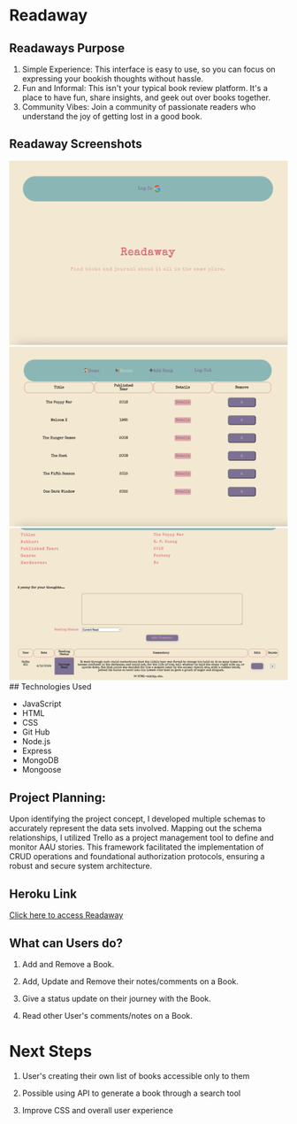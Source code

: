 # Readaway

## Readaways Purpose

1) Simple Experience: This interface is easy to use, so you can focus on expressing your bookish thoughts without hassle.
2) Fun and Informal: This isn't your typical book review platform. It's a place to have fun, share insights, and geek out over books together.
3) Community Vibes: Join a community of passionate readers who understand the joy of getting lost in a good book.

## Readaway Screenshots
<img src="./public/images/Log.png">
<img src="./public/images/index.png">
<img src="./public/images/Book.png">
## Technologies Used

- JavaScript
- HTML
- CSS
- Git Hub
- Node.js
- Express
- MongoDB
- Mongoose


## Project Planning:
Upon identifying the project concept, I developed multiple schemas to accurately represent the data sets involved. Mapping out the schema relationships, I utilized Trello as a project management tool to define and monitor AAU stories. This framework facilitated the implementation of CRUD operations and foundational authorization protocols, ensuring a robust and secure system architecture.

## Heroku Link 

[Click here to access Readaway](https://readaway-abe65a6d0887.herokuapp.com/)

## What can Users do?
1) Add and Remove a Book.

2) Add, Update and Remove their notes/comments on a Book.

3) Give a status update on their journey with the Book.

4) Read other User's comments/notes on a Book.


# Next Steps
1) User's creating their own list of books accessible only to them

2) Possible using API to generate a book through a search tool

3) Improve CSS and overall user experience 